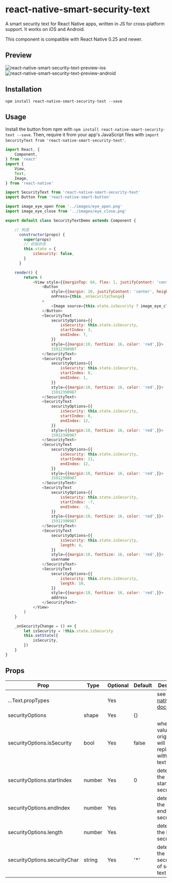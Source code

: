 # react-native-smart-security-text
A smart security text for React Native apps, written in JS for cross-platform support.
It works on iOS and Android.

This component is compatible with React Native 0.25 and newer.

## Preview

![react-native-smart-security-text-preview-ios][1]
![react-native-smart-security-text-preview-android][2]

## Installation

```
npm install react-native-smart-security-text --save
```

## Usage

Install the button from npm with `npm install react-native-smart-security-text --save`.
Then, require it from your app's JavaScript files with `import SecurityText from 'react-native-smart-security-text'`.

```js
import React, {
    Component,
} from 'react'
import {
    View,
    Text,
    Image,
} from 'react-native'

import SecurityText from 'react-native-smart-security-text'
import Button from 'react-native-smart-button'

import image_eye_open from '../images/eye_open.png'
import image_eye_close from '../images/eye_close.png'

export default class SecurityTextDemo extends Component {

    // 构造
      constructor(props) {
        super(props)
        // 初始状态
        this.state = {
            isSecurity: false,
        }
      }

    render() {
        return (
            <View style={{marginTop: 64, flex: 1, justifyContent: 'center', alignItems: 'center', backgroundColor: '#fff',}}>
                <Button
                    style={{margin: 10, justifyContent: 'center', height: 40, justifyContent: 'center',}}
                    onPress={this._onSecurityChange}
                >
                    <Image source={this.state.isSecurity ? image_eye_close : image_eye_open} style={{width: 40, height: 40, marginRight: 3, }}/>
                </Button>
                <SecurityText
                    securityOptions={{
                        isSecurity: this.state.isSecurity,
                        startIndex: 3,
                        endIndex: 7,
                    }}
                    style={{margin:10, fontSize: 16, color: 'red',}}>
                    15912390987
                </SecurityText>
                <SecurityText
                    securityOptions={{
                        isSecurity: this.state.isSecurity,
                        startIndex: 0,
                        endIndex: 1,
                    }}
                    style={{margin:10, fontSize: 16, color: 'red',}}>
                    15912390987
                </SecurityText>
                <SecurityText
                    securityOptions={{
                        isSecurity: this.state.isSecurity,
                        startIndex: 0,
                        endIndex: 12,
                    }}
                    style={{margin:10, fontSize: 16, color: 'red',}}>
                    15912390987
                </SecurityText>
                <SecurityText
                    securityOptions={{
                        isSecurity: this.state.isSecurity,
                        startIndex: 11,
                        endIndex: 12,
                    }}
                    style={{margin:10, fontSize: 16, color: 'red',}}>
                    15912390987
                </SecurityText>
                <SecurityText
                    securityOptions={{
                        isSecurity: this.state.isSecurity,
                        startIndex: -7,
                        endIndex: -3,
                    }}
                    style={{margin:10, fontSize: 16, color: 'red',}}>
                    15912390987
                </SecurityText>
                <SecurityText
                    securityOptions={{
                        isSecurity: this.state.isSecurity,
                        length: 4,
                    }}
                    style={{margin:10, fontSize: 16, color: 'red',}}>
                    username
                </SecurityText>
                <SecurityText
                    securityOptions={{
                        isSecurity: this.state.isSecurity,
                        length: 10,
                    }}
                    style={{margin:10, fontSize: 16, color: 'red',}}>
                    address
                </SecurityText>
            </View>
        )
    }

    _onSecurityChange = () => {
        let isSecurity = !this.state.isSecurity
        this.setState({
            isSecurity,
        })
    }
}
```

## Props

Prop                         | Type   | Optional | Default   | Description
---------------------------- | ------ | -------- | --------- | -----------
...Text.propTypes            |        | Yes      |           | see [react-native documents][3]
securityOptions              | shape  | Yes      | {}        |
securityOptions.isSecurity   | bool   | Yes      | false     | when the value is true, origin text will be replaced with security text
securityOptions.startIndex   | number | Yes      | 0         | determines the startIndex of security text
securityOptions.endIndex     | number | Yes      |           | determines the endIndex of security text
securityOptions.length       | number | Yes      |           | determines the length of security text
securityOptions.securityChar | string | Yes      | '*'       | determines the securityChar of security text

[1]: http://cyqresig.github.io/img/react-native-smart-security-text-preview-ios-v1.0.0.gif
[2]: http://cyqresig.github.io/img/react-native-smart-security-text-preview-android-v1.0.0.gif
[3]: https://facebook.github.io/react-native/docs/text.html

